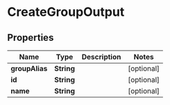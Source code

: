 

# CreateGroupOutput


## Properties

| Name | Type | Description | Notes |
|------------ | ------------- | ------------- | -------------|
|**groupAlias** | **String** |  |  [optional] |
|**id** | **String** |  |  [optional] |
|**name** | **String** |  |  [optional] |



